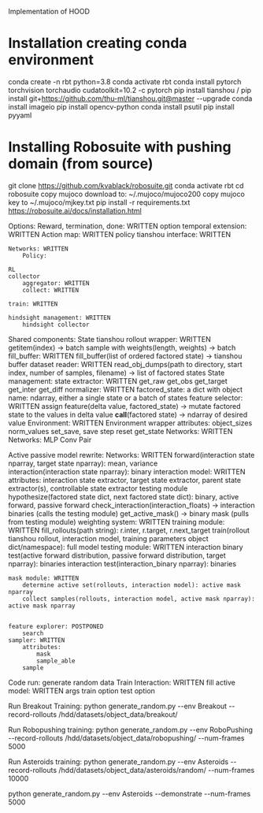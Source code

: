 Implementation of HOOD

# Installation creating conda environment 
conda create -n rbt python=3.8
conda activate rbt
conda install pytorch torchvision torchaudio cudatoolkit=10.2 -c pytorch
pip install tianshou / pip install git+https://github.com/thu-ml/tianshou.git@master --upgrade
conda install imageio
pip install opencv-python
conda install psutil
pip install pyyaml

# Installing Robosuite with pushing domain (from source)
git clone https://github.com/kvablack/robosuite.git
conda activate rbt
cd robosuite
copy mujoco download to: ~/.mujoco/mujoco200
copy mujoco key to ~/.mujoco/mjkey.txt
pip install -r requirements.txt
https://robosuite.ai/docs/installation.html


Options:
	Reward, termination, done: WRITTEN
	option temporal extension: WRITTEN
	Action map: WRITTEN
	policy tianshou interface: WRITTEN

	Networks: WRITTEN
		Policy:

	RL
	collector
		aggregator: WRITTEN
		collect: WRITTEN

	train: WRITTEN

	hindsight management: WRITTEN
		hindsight collector

Shared components:
State
	tianshou rollout wrapper: WRITTEN
		getitem(index) -> batch
		sample with weights(length, weights) -> batch
	fill_buffer: WRITTEN
		fill_buffer(list of ordered factored state) -> tianshou buffer
	dataset reader: WRITTEN
		read_obj_dumps(path to directory, start index, number of samples, filename) -> list of factored states
	State management:
		state extractor: WRITTEN
			get_raw
			get_obs
			get_target
			get_inter
			get_diff
		normalizer: WRITTEN
	factored_state: a dict with object name: ndarray, either a single state or a batch of states
	feature selector: WRITTEN
		assign feature(delta value, factored_state) -> mutate factored state to the values in delta value
		__call__(factored state) -> ndarray of desired value
Environment: WRITTEN
	Environment wrapper
		attributes:
			object_sizes
			norm_values
		set_save, save
		step
		reset
		get_state
Networks: WRITTEN
	Networks:
		MLP
		Conv
		Pair

Active passive model rewrite:
	Networks: WRITTEN
		forward(interaction state nparray, target state nparray): mean, variance  
		interaction(interaction state nparray): binary
	interaction model: WRITTEN
		attributes:
			interaction state extractor, target state extractor, parent state extractor(s), controllable state extractor
			testing module
		hypothesize(factored state dict, next factored state dict): binary, active forward, passive forward
		check_interaction(interaction_floats) -> interaction binaries (calls the testing module)
		get_active_mask() -> binary mask (pulls from testing module)
	weighting system: WRITTEN
	training module: WRITTEN
		fill_rollouts(path string): r.inter, r.target, r.next_target
		train(rollout tianshou rollout, interaction model, training parameters object dict/namespace): full model
	testing module: WRITTEN
		interaction binary test(active forward distribution, passive forward distribution, target nparray): binaries
		interaction test(interaction_binary nparray): binaries
	
	mask module: WRITTEN
		determine active set(rollouts, interaction model): active mask nparray
		collect samples(rollouts, interaction model, active mask nparray): active mask nparray
	

	feature explorer: POSTPONED
		search
	sampler: WRITTEN
		attributes:
			mask
			sample_able
		sample

Code run:
	generate random data
	Train Interaction: WRITTEN
	fill active model: WRITTEN
	args
	train option
	test option

Run Breakout Training:
python generate_random.py --env Breakout --record-rollouts /hdd/datasets/object_data/breakout/

Run Robopushing training:
python generate_random.py --env RoboPushing --record-rollouts /hdd/datasets/object_data/robopushing/ --num-frames 5000

Run Asteroids training:
python generate_random.py --env Asteroids --record-rollouts /hdd/datasets/object_data/asteroids/random/ --num-frames 10000


python generate_random.py --env Asteroids --demonstrate --num-frames 5000
